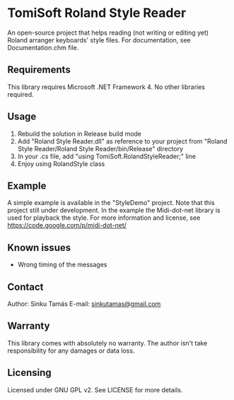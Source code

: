 TomiSoft Roland Style Reader
============================

An open-source project that helps reading (not writing or editing yet) Roland arranger keyboards' style files.
For documentation, see Documentation.chm file.

Requirements
------------
This library requires Microsoft .NET Framework 4. No other libraries required.

Usage
-----
1. Rebuild the solution in Release build mode
2. Add "Roland Style Reader.dll" as reference to your project from "Roland Style Reader/Roland Style Reader/bin/Release" directory
3. In your .cs file, add "using TomiSoft.RolandStyleReader;" line
4. Enjoy using RolandStyle class

Example
-------
A simple example is available in the "StyleDemo" project. Note that this project still under development. In the
example the Midi-dot-net library is used for playback the style. For more information and license, see
https://code.google.com/p/midi-dot-net/

Known issues
------------
- Wrong timing of the messages

Contact
-------
Author: Sinku Tamás
E-mail: sinkutamas@gmail.com

Warranty
--------
This library comes with absolutely no warranty. The author isn't take responsibility for any damages or data loss.

Licensing
---------
Licensed under GNU GPL v2. See LICENSE for more details.
